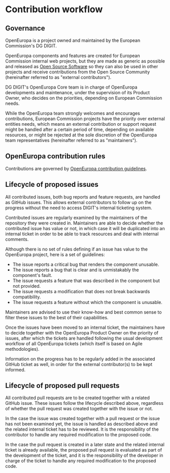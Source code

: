 # Contribution workflow

## Governance

OpenEuropa is a project owned and maintained by the European Commission's DG DIGIT.

OpenEuropa components and features are created for European Commission internal web projects,
but they are made as generic as possible and released as [Open Source Software](https://github.com/openeuropa/openeuropa/blob/master/LICENCE.txt)
so they can also be used in other projects and receive contributions from the Open Source Community (hereinafter referred to as "external contributors").

DG DIGIT's OpenEuropa Core team is in charge of OpenEuropa developments and maintenance, under the supervision of its Product Owner,
who decides on the priorities, depending on European Commission needs.

While the OpenEuropa team strongly welcomes and encourages contributions, European Commission projects have the priority over external entities needs,
which means an external contribution or support request might be handled after a certain period of time, depending on available resources,
or might be rejected at the sole discretion of the OpenEuropa team representatives (hereinafter referred to as "maintainers").

## OpenEuropa contribution rules

Contributions are governed by [OpenEuropa contribution guidelines](../initiative/how-to-contribute).

## Lifecycle of proposed issues

All contributed issues, both bug reports and feature requests, are handled as GitHub issues.
This allows external contributors to follow up on the progress without the need to access DIGIT's internal ticketing system.

Contributed issues are regularly examined by the maintainers of the repository they were created in.
Maintainers are able to decide whether the contributed issue has value or not, in which case it will be duplicated into an internal ticket
in order to be able to track resources and deal with internal comments.

Although there is no set of rules defining if an issue has value to the OpenEuropa project, here is a set of guidelines:

* The issue reports a critical bug that renders the component unusable.
* The issue reports a bug that is clear and is unmistakably the component's fault.
* The issue requests a feature that was described in the component but not provided.
* The issue requests a modification that does not break backwards compatibility.
* The issue requests a feature without which the component is unusable.

Maintainers are advised to use their know-how and best common sense to filter these issues to the best of their capabilities.

Once the issues have been moved to an internal ticket, the maintainers have to decide together with the OpenEuropa Product Owner on the priority of issues,
after which the tickets are handled following the usual development workflow of all OpenEuropa tickets (which itself is based on Agile methodologies).

Information on the progress has to be regularly added in the associated GitHub ticket as well, in order for the external contributor(s) to be kept informed.

## Lifecycle of proposed pull requests

All contributed pull requests are to be created together with a related GitHub issue.
These issues follow the lifecycle described above, regardless of whether the pull request was created together with the issue or not.

In the case the issue was created together with a pull request or the issue has not been examined yet, the issue is handled as described above
and the related internal ticket has to be reviewed. It is the responsibility of the contributor to handle any required modification to the proposed code.

In the case the pull request is created in a later state and the related internal ticket is already available,
the proposed pull request is evaluated as part of the development of the ticket, and it is the responsibility of the developer in charge of the ticket
to handle any required modification to the proposed code.
